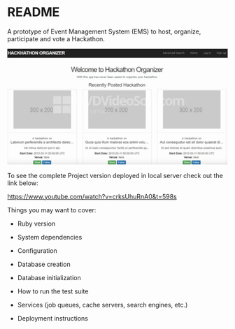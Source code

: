 # README

A prototype of Event Management System (EMS) to host, organize, participate and vote a Hackathon. 

![](hackathon_organizer.jpg)


To see the complete Project version deployed in local server check out the link below:

https://www.youtube.com/watch?v=crksUhuRnA0&t=598s



Things you may want to cover:

* Ruby version

* System dependencies

* Configuration

* Database creation

* Database initialization

* How to run the test suite

* Services (job queues, cache servers, search engines, etc.)

* Deployment instructions



